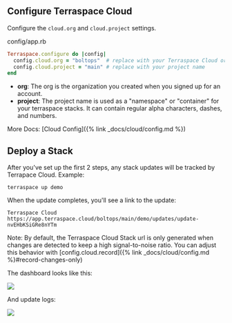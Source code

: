 ## Configure Terraspace Cloud

Configure the `cloud.org` and `cloud.project` settings.

config/app.rb

```ruby
Terraspace.configure do |config|
  config.cloud.org = "boltops"  # replace with your Terraspace Cloud org name
  config.cloud.project = "main" # replace with your project name
end
```

* **org**: The org is the organization you created when you signed up for an account.
* **project**: The project name is used as a "namespace" or "container" for your terraspace stacks. It can contain regular alpha characters, dashes, and numbers.

More Docs: [Cloud Config]({% link _docs/cloud/config.md %})

## Deploy a Stack

After you've set up the first 2 steps, any stack updates will be tracked by Terrapace Cloud. Example:

    terraspace up demo

When the update completes, you'll see a link to the update:

    Terraspace Cloud https://app.terraspace.cloud/boltops/main/demo/updates/update-nvEHbKSiGRe8nYTm

Note: By default, the Terraspace Cloud Stack url is only generated when changes are detected to keep a high signal-to-noise ratio.  You can adjust this behavior with [config.cloud.record]({% link _docs/cloud/config.md %}#record-changes-only)

The dashboard looks like this:

![](https://img.boltops.com/images/terraspace/cloud/stacks/stack-updates-v3.png)

And update logs:

![](https://img.boltops.com/images/terraspace/cloud/stacks/stack-update-log.png)
